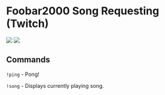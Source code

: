 # Foobar2000 Song Requesting (Twitch)
![](https://img.shields.io/github/issues/untuned/foobarsongrequest-twitch) ![](https://img.shields.io/github/stars/untuned/foobarsongrequest-twitch)
## Commands
`!ping` - Pong!

`!song` - Displays currently playing song.
